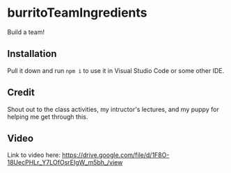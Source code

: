 # burritoTeamIngredients
Build a team! 

## Installation
Pull it down and run `npm i` to use it in Visual Studio Code or some other IDE.

## Credit 
Shout out to the class activities, my intructor's lectures, and my puppy for helping me get through this.

## Video
Link to video here: https://drive.google.com/file/d/1F8O-18UecPHLr_Y7LOfOsrEIgW_m5bh_/view 

